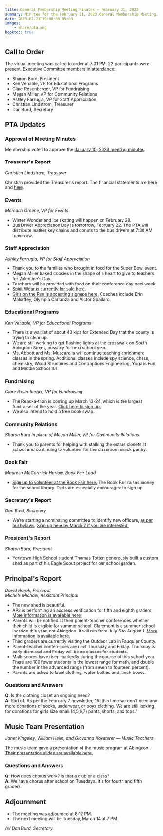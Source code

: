 ```yaml
---
title: General Membership Meeting Minutes — February 21, 2023
summary: Minutes for the February 21, 2023 General Membership Meeting.
date: 2023-02-21T19:00:00-05:00
images:
    - share/pta.png
booktoc: true
---
```


## Call to Order

The virtual meeting was called to order at 7:01 PM. 22 participants were present. Executive Committee members in attendance:
- Sharon Burd, President
- Ken Venable, VP for Educational Programs
- Clare Rosenberger, VP for Fundraising
- Megan Miller, VP for Community Relations
- Ashley Farrugia, VP for Staff Appreciation
- Christian Lindstrom, Treasurer
- Dan Burd, Secretary

## PTA Updates

### Approval of Meeting Minutes

Membership voted to approve the [January 10, 2023 meeting minutes](../2023-01-10).

### Treasurer's Report
*Christian Lindstrom, Treasurer*

Christian provided the Treasurer's report. The financial statements are [here](/presentations/2023-02-21_1.pdf) and [here](/presentations/2023-02-21_2.pdf).

### Events
*Meredith Greene, VP for Events*

- Winter Wonderland ice skating will happen on February 28.
- Bus Driver Appreciation Day is tomorrow, February 22. The PTA will distribute leather key chains and donuts to the bus drivers at 7:30 AM tomorrow.

### Staff Appreciation
*Ashley Farrugia, VP for Staff Appreciation*

- Thank you to the families who brought in food for the Super Bowl event.
- Megan Miller baked cookies in the shape of a heart to give to teachers for Valentine's Day.
- Teachers will be provided with food on their conference day next week.
- [Spirit Wear is currently for sale here.](https://whitewaterprinting.com/abingdon-elementary)
- [Girls on the Run is accepting signups here.](https://www.gotrnova.org/) Coaches include Erin Mahaffey, Olympia Carranza and Victor Spadaro.

### Educational Programs
*Ken Venable, VP for Educational Programs*

- There is a waitlist of about 48 kids for Extended Day that the county is trying to clear up.
- We are still working to get flashing lights at the crosswalk on South Abingdon Street, possibly for next school year.
- Ms. Abbott and Ms. Muscarella will continue teaching enrichment classes in the spring. Additional classes include spy science, chess, chemistry, Wood Structures and Contraptions Engineering, Yoga is Fun, and Middle School 101.

### Fundraising
*Clare Rosenberger, VP for Fundraising*

- The Read-a-thon is coming up March 13-24, which is the largest fundraiser of the year. [Click here to sign up.](https://www.read-a-thon.com/readers/r/AwAipj/1)
- We also intend to hold a free book swap.

### Community Relations
*Sharon Burd in place of Megan Miller, VP for Community Relations*

- Thank you to parents for helping with stalking the extras closets at school and continuing to volunteer for the classroom snack pantry.

### Book Fair
*Maureen McCormick Harlow, Book Fair Lead*

- [Sign up to volunteer at the Book Fair here.](https://www.signupgenius.com/go/10c0e4fabac28a3f8c43-abingdon1#/) The Book Fair raises money for the school library. Dads are especially encouraged to sign up.

### Secretary's Report
*Dan Burd, Secretary*

- We're starting a nominating committee to identify new officers, [as per our bylaws](https://www.abingdonpta.org/bylaws/#article-5-officers-and-their-election). [Sign up here by March 7 if you are interested.](https://docs.google.com/forms/d/e/1FAIpQLSf9PdHN9R_Wcu1n7hXxdEDl2KCrcZEY4uc6BzfDw_V_j3HMzQ/viewform?usp=sf_link)

### President's Report
*Sharon Burd, President*

- Yorktown High School student Thomas Totten generously built a custom shed as part of his Eagle Scout project for our school garden.

## Principal's Report
*David Horak, Prinicpal*  
*Michele Michael, Assistant Principal*

- The new shed is beautiful.
- APS is performing an address verification for fifth and eighth graders. [More information is available here.](https://www.apsva.us/registering-your-child/hacp/)
- Parents will be notified at their parent-teacher conferences whether their child is eligible for summer school. Claremont is a summer school location this year, not Abingdon. It will run from July 5 to August 1. [More information is available here.](https://www.apsva.us/summer-school/)
- Third graders are currently visiting the Outdoor Lab in Fauquier County.
- Parent-teacher conferences are next Thursday and Friday. Thursday is early dismissal and Friday will be no classes for students.
- Math scores have risen markedly during the course of this school year. There are 100 fewer students in the lowest range for math, and double the number in the advanced range (from seven to fourteen percent).
- Parents are asked to label clothing, water bottles and lunch boxes.

### Questions and Answers

**Q**: Is the clothing closet an ongoing need?  
**A**: Sort of. As per the February 7 newsletter, "At this time we don’t need any more donations of socks, underwear, or boys clothing. We are still looking for donations for girls size small (4,5,6,7) pants, shorts, and tops."

## Music Team Presentation
*Janet Kingsley, William Heim, and Giovanna Koesterer — Music Teachers*

The music team gave a presentation of the music program at Abingdon. [Their presentation slides are available here.](https://www.abingdonpta.org/presentations/2023-02-21_3.pdf)

### Questions and Answers

**Q**: How does chorus work? Is that a club or a class?  
**A**: We have chorus after school on Tuesdays. It's for fourth and fifth graders.

## Adjournment

- The meeting was adjourned at 8:12 PM.
- The next meeting will be Tuesday, March 14 at 7 PM.

*/s/ Dan Burd, Secretary*